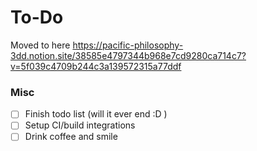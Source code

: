 # To-Do
Moved to here https://pacific-philosophy-3dd.notion.site/38585e4797344b968e7cd9280ca714c7?v=5f039c4709b244c3a139572315a77ddf
### Misc
- [ ] Finish todo list (will it ever end :D )
- [ ] Setup CI/build integrations
- [ ] Drink coffee and smile
